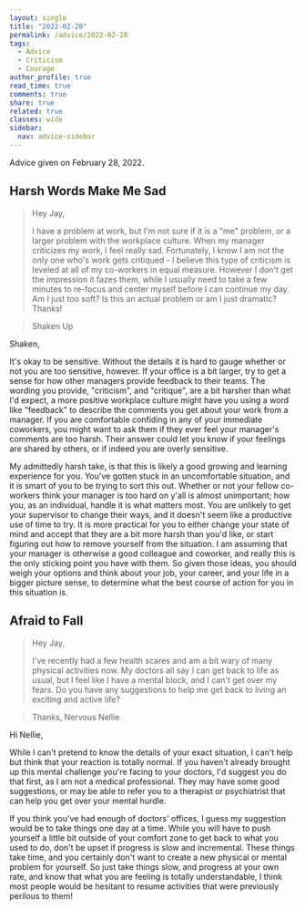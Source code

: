 ```yaml
---
layout: single
title: "2022-02-28"
permalink: /advice/2022-02-28
tags:
  - Advice
  - Criticism
  - Courage
author_profile: true
read_time: true
comments: true
share: true
related: true
classes: wide
sidebar:
  nav: advice-sidebar
---
```


Advice given on February 28, 2022.

## Harsh Words Make Me Sad

> Hey Jay,
>
> I have a problem at work, but I'm not sure if it is a "me" problem, or a
> larger problem with the workplace culture. When my manager criticizes my
> work, I feel really sad. Fortunately, I know I am not the only one who's
> work gets critiqued - I believe this type of criticism is leveled at all of
> my co-workers in equal measure. However I don't get the impression it fazes
> them, while I usually need to take a few minutes to re-focus and center
> myself before I can continue my day. Am I just too soft? Is this an actual
> problem or am I just dramatic? Thanks!

> Shaken Up

Shaken,

It's okay to be sensitive. Without the details it is hard to gauge whether or
not you are too sensitive, however. If your office is a bit larger, try to
get a sense for how other managers provide feedback to their teams. The wording
you provide, "criticism", and "critique", are a bit harsher than what I'd
expect, a more positive workplace culture might have you using a word
like "feedback" to describe the comments you get about your work from a
manager. If you are comfortable confiding in any of your immediate coworkers,
you might want to ask them if they ever feel your manager's comments are too
harsh. Their answer could let you know if your feelings are shared by others,
or if indeed you are overly sensitive.

My admittedly harsh take, is that this is likely a good growing and learning
experience for you. You've gotten stuck in an uncomfortable situation, and it
is smart of you to be trying to sort this out. Whether or not your fellow
co-workers think your manager is too hard on y'all is almost unimportant; how
you, as an individual, handle it is what matters most. You are unlikely to get
your supervisor to change their ways, and it doesn't seem like a productive use
of time to try. It is more practical for you to either change your state of
mind and accept that they are a bit more harsh than you'd like, or start
figuring out how to remove yourself from the situation. I am assuming that your
manager is otherwise a good colleague and coworker, and really this is the only
sticking point you have with them. So given those ideas, you should weigh your
options and think about your job, your career, and your life in a bigger
picture sense, to determine what the best course of action for you in this
situation is.

## Afraid to Fall

> Hey Jay,
>
> I've recently had a few health scares and am a bit wary of many physical
> activities now. My doctors all say I can get back to life as usual, but I
> feel like I have a mental block, and I can't get over my fears. Do you have
> any suggestions to help me get back to living an exciting and active life?

> Thanks,
> Nervous Nellie

Hi Nellie,

While I can't pretend to know the details of your exact situation, I can't help
but think that your reaction is totally normal. If you haven't already brought
up this mental challenge you're facing to your doctors, I'd suggest you do that
first, as I am not a medical professional. They may have some good suggestions,
or may be able to refer you to a therapist or psychiatrist that can help you
get over your mental hurdle.

If you think you've had enough of doctors' offices, I guess my suggestion would
be to take things one day at a time. While you will have to push yourself a
little bit outside of your comfort zone to get back to what you used to do,
don't be upset if progress is slow and incremental. These things take time, and
you certainly don't want to create a new physical or mental problem for
yourself. So just take things slow, and progress at your own rate, and know
that what you are feeling is totally understandable, I think most people would
be hesitant to resume activities that were previously perilous to them!
